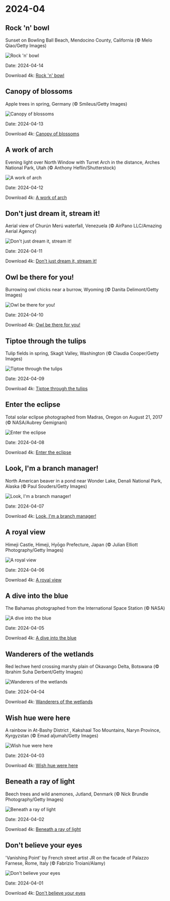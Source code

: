 # 2024-04

## Rock 'n' bowl

Sunset on Bowling Ball Beach, Mendocino County, California (© Melo Qiao/Getty Images)

![Rock 'n' bowl](https://bing.com/th?id=OHR.BowlingBallCali_EN-US3241530931_UHD.jpg&rf=LaDigue_UHD.jpg&pid=hp&w=1024&h=576&rs=1&c=4)

Date: 2024-04-14

Download 4k: [Rock 'n' bowl](https://bing.com/th?id=OHR.BowlingBallCali_EN-US3241530931_UHD.jpg&rf=LaDigue_UHD.jpg&pid=hp&w=3840&h=2160&rs=1&c=4)

## Canopy of blossoms

Apple trees in spring, Germany (© Smileus/Getty Images)

![Canopy of blossoms](https://bing.com/th?id=OHR.SpringApple_EN-US3148648329_UHD.jpg&rf=LaDigue_UHD.jpg&pid=hp&w=1024&h=576&rs=1&c=4)

Date: 2024-04-13

Download 4k: [Canopy of blossoms](https://bing.com/th?id=OHR.SpringApple_EN-US3148648329_UHD.jpg&rf=LaDigue_UHD.jpg&pid=hp&w=3840&h=2160&rs=1&c=4)

## A work of arch

Evening light over North Window with Turret Arch in the distance, Arches National Park, Utah (© Anthony Heflin/Shutterstock)

![A work of arch](https://bing.com/th?id=OHR.SunsetArchesNP_EN-US2974318595_UHD.jpg&rf=LaDigue_UHD.jpg&pid=hp&w=1024&h=576&rs=1&c=4)

Date: 2024-04-12

Download 4k: [A work of arch](https://bing.com/th?id=OHR.SunsetArchesNP_EN-US2974318595_UHD.jpg&rf=LaDigue_UHD.jpg&pid=hp&w=3840&h=2160&rs=1&c=4)

## Don't just dream it, stream it!

Aerial view of Churún Merú waterfall, Venezuela (© AirPano LLC/Amazing Aerial Agency)

![Don't just dream it, stream it!](https://bing.com/th?id=OHR.DragonWaterfall_EN-US2799967886_UHD.jpg&rf=LaDigue_UHD.jpg&pid=hp&w=1024&h=576&rs=1&c=4)

Date: 2024-04-11

Download 4k: [Don't just dream it, stream it!](https://bing.com/th?id=OHR.DragonWaterfall_EN-US2799967886_UHD.jpg&rf=LaDigue_UHD.jpg&pid=hp&w=3840&h=2160&rs=1&c=4)

## Owl be there for you!

Burrowing owl chicks near a burrow, Wyoming (© Danita Delimont/Getty Images)

![Owl be there for you!](https://bing.com/th?id=OHR.OwlSiblings_EN-US2594321387_UHD.jpg&rf=LaDigue_UHD.jpg&pid=hp&w=1024&h=576&rs=1&c=4)

Date: 2024-04-10

Download 4k: [Owl be there for you!](https://bing.com/th?id=OHR.OwlSiblings_EN-US2594321387_UHD.jpg&rf=LaDigue_UHD.jpg&pid=hp&w=3840&h=2160&rs=1&c=4)

## Tiptoe through the tulips

Tulip fields in spring, Skagit Valley, Washington (© Claudia Cooper/Getty Images)

![Tiptoe through the tulips](https://bing.com/th?id=OHR.SkagitValleyTulips_EN-US2489408645_UHD.jpg&rf=LaDigue_UHD.jpg&pid=hp&w=1024&h=576&rs=1&c=4)

Date: 2024-04-09

Download 4k: [Tiptoe through the tulips](https://bing.com/th?id=OHR.SkagitValleyTulips_EN-US2489408645_UHD.jpg&rf=LaDigue_UHD.jpg&pid=hp&w=3840&h=2160&rs=1&c=4)

## Enter the eclipse

Total solar eclipse photographed from Madras, Oregon on August 21, 2017 (© NASA/Aubrey Gemignani)

![Enter the eclipse](https://bing.com/th?id=OHR.SolarEclipseOregon_EN-US2134131862_UHD.jpg&rf=LaDigue_UHD.jpg&pid=hp&w=1024&h=576&rs=1&c=4)

Date: 2024-04-08

Download 4k: [Enter the eclipse](https://bing.com/th?id=OHR.SolarEclipseOregon_EN-US2134131862_UHD.jpg&rf=LaDigue_UHD.jpg&pid=hp&w=3840&h=2160&rs=1&c=4)

## Look, I'm a branch manager!

North American beaver in a pond near Wonder Lake, Denali National Park, Alaska (© Paul Souders/Getty Images)

![Look, I'm a branch manager!](https://bing.com/th?id=OHR.BeaverDenali_EN-US1894047698_UHD.jpg&rf=LaDigue_UHD.jpg&pid=hp&w=1024&h=576&rs=1&c=4)

Date: 2024-04-07

Download 4k: [Look, I'm a branch manager!](https://bing.com/th?id=OHR.BeaverDenali_EN-US1894047698_UHD.jpg&rf=LaDigue_UHD.jpg&pid=hp&w=3840&h=2160&rs=1&c=4)

## A royal view

Himeji Castle, Himeji, Hyōgo Prefecture, Japan (© Julian Elliott Photography/Getty Images)

![A royal view](https://bing.com/th?id=OHR.JapanHimeji_EN-US1768279571_UHD.jpg&rf=LaDigue_UHD.jpg&pid=hp&w=1024&h=576&rs=1&c=4)

Date: 2024-04-06

Download 4k: [A royal view](https://bing.com/th?id=OHR.JapanHimeji_EN-US1768279571_UHD.jpg&rf=LaDigue_UHD.jpg&pid=hp&w=3840&h=2160&rs=1&c=4)

## A dive into the blue

The Bahamas photographed from the International Space Station (© NASA)

![A dive into the blue](https://bing.com/th?id=OHR.BahamasSpace_EN-US1544254149_UHD.jpg&rf=LaDigue_UHD.jpg&pid=hp&w=1024&h=576&rs=1&c=4)

Date: 2024-04-05

Download 4k: [A dive into the blue](https://bing.com/th?id=OHR.BahamasSpace_EN-US1544254149_UHD.jpg&rf=LaDigue_UHD.jpg&pid=hp&w=3840&h=2160&rs=1&c=4)

## Wanderers of the wetlands

Red lechwe herd crossing marshy plain of Okavango Delta, Botswana (© Ibrahim Suha Derbent/Getty Images)

![Wanderers of the wetlands](https://bing.com/th?id=OHR.AntelopeBotswana_EN-US3335739405_UHD.jpg&rf=LaDigue_UHD.jpg&pid=hp&w=1024&h=576&rs=1&c=4)

Date: 2024-04-04

Download 4k: [Wanderers of the wetlands](https://bing.com/th?id=OHR.AntelopeBotswana_EN-US3335739405_UHD.jpg&rf=LaDigue_UHD.jpg&pid=hp&w=3840&h=2160&rs=1&c=4)

## Wish hue were here

A rainbow in At-Bashy District  , Kakshaal Too Mountains, Naryn Province, Kyrgyzstan (© Emad aljumah/Getty Images)

![Wish hue were here](https://bing.com/th?id=OHR.KyrgyzstanRainbow_EN-US3266651913_UHD.jpg&rf=LaDigue_UHD.jpg&pid=hp&w=1024&h=576&rs=1&c=4)

Date: 2024-04-03

Download 4k: [Wish hue were here](https://bing.com/th?id=OHR.KyrgyzstanRainbow_EN-US3266651913_UHD.jpg&rf=LaDigue_UHD.jpg&pid=hp&w=3840&h=2160&rs=1&c=4)

## Beneath a ray of light

Beech trees and wild anemones, Jutland, Denmark (© Nick Brundle Photography/Getty Images)

![Beneath a ray of light](https://bing.com/th?id=OHR.JutlandSpring_EN-US3202382460_UHD.jpg&rf=LaDigue_UHD.jpg&pid=hp&w=1024&h=576&rs=1&c=4)

Date: 2024-04-02

Download 4k: [Beneath a ray of light](https://bing.com/th?id=OHR.JutlandSpring_EN-US3202382460_UHD.jpg&rf=LaDigue_UHD.jpg&pid=hp&w=3840&h=2160&rs=1&c=4)

## Don't believe your eyes

'Vanishing Point' by French street artist JR on the facade of Palazzo Farnese, Rome, Italy (© Fabrizio Troiani/Alamy)

![Don't believe your eyes](https://bing.com/th?id=OHR.PalazzoFarnese_EN-US3142967327_UHD.jpg&rf=LaDigue_UHD.jpg&pid=hp&w=1024&h=576&rs=1&c=4)

Date: 2024-04-01

Download 4k: [Don't believe your eyes](https://bing.com/th?id=OHR.PalazzoFarnese_EN-US3142967327_UHD.jpg&rf=LaDigue_UHD.jpg&pid=hp&w=3840&h=2160&rs=1&c=4)

